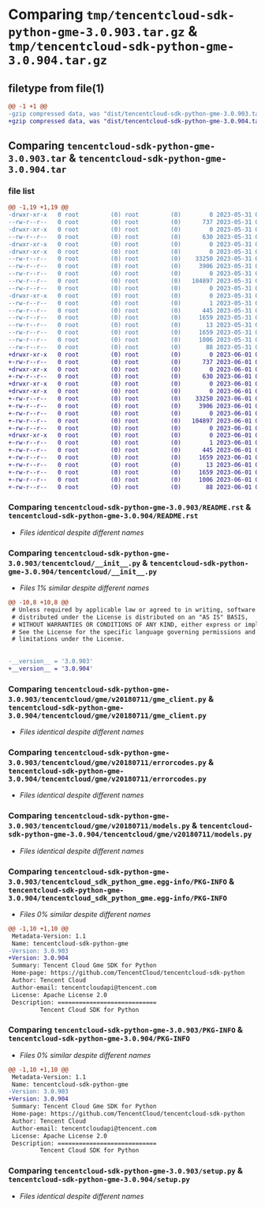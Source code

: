 # Comparing `tmp/tencentcloud-sdk-python-gme-3.0.903.tar.gz` & `tmp/tencentcloud-sdk-python-gme-3.0.904.tar.gz`

## filetype from file(1)

```diff
@@ -1 +1 @@
-gzip compressed data, was "dist/tencentcloud-sdk-python-gme-3.0.903.tar", last modified: Wed May 31 02:12:14 2023, max compression
+gzip compressed data, was "dist/tencentcloud-sdk-python-gme-3.0.904.tar", last modified: Thu Jun  1 02:35:29 2023, max compression
```

## Comparing `tencentcloud-sdk-python-gme-3.0.903.tar` & `tencentcloud-sdk-python-gme-3.0.904.tar`

### file list

```diff
@@ -1,19 +1,19 @@
-drwxr-xr-x   0 root         (0) root         (0)        0 2023-05-31 02:12:14.000000 tencentcloud-sdk-python-gme-3.0.903/
--rw-r--r--   0 root         (0) root         (0)      737 2023-05-31 02:12:13.000000 tencentcloud-sdk-python-gme-3.0.903/README.rst
-drwxr-xr-x   0 root         (0) root         (0)        0 2023-05-31 02:12:14.000000 tencentcloud-sdk-python-gme-3.0.903/tencentcloud/
--rw-r--r--   0 root         (0) root         (0)      630 2023-05-31 02:12:13.000000 tencentcloud-sdk-python-gme-3.0.903/tencentcloud/__init__.py
-drwxr-xr-x   0 root         (0) root         (0)        0 2023-05-31 02:12:14.000000 tencentcloud-sdk-python-gme-3.0.903/tencentcloud/gme/
-drwxr-xr-x   0 root         (0) root         (0)        0 2023-05-31 02:12:14.000000 tencentcloud-sdk-python-gme-3.0.903/tencentcloud/gme/v20180711/
--rw-r--r--   0 root         (0) root         (0)    33250 2023-05-31 02:12:13.000000 tencentcloud-sdk-python-gme-3.0.903/tencentcloud/gme/v20180711/gme_client.py
--rw-r--r--   0 root         (0) root         (0)     3906 2023-05-31 02:12:13.000000 tencentcloud-sdk-python-gme-3.0.903/tencentcloud/gme/v20180711/errorcodes.py
--rw-r--r--   0 root         (0) root         (0)        0 2023-05-31 02:12:13.000000 tencentcloud-sdk-python-gme-3.0.903/tencentcloud/gme/v20180711/__init__.py
--rw-r--r--   0 root         (0) root         (0)   104897 2023-05-31 02:12:13.000000 tencentcloud-sdk-python-gme-3.0.903/tencentcloud/gme/v20180711/models.py
--rw-r--r--   0 root         (0) root         (0)        0 2023-05-31 02:12:13.000000 tencentcloud-sdk-python-gme-3.0.903/tencentcloud/gme/__init__.py
-drwxr-xr-x   0 root         (0) root         (0)        0 2023-05-31 02:12:14.000000 tencentcloud-sdk-python-gme-3.0.903/tencentcloud_sdk_python_gme.egg-info/
--rw-r--r--   0 root         (0) root         (0)        1 2023-05-31 02:12:13.000000 tencentcloud-sdk-python-gme-3.0.903/tencentcloud_sdk_python_gme.egg-info/dependency_links.txt
--rw-r--r--   0 root         (0) root         (0)      445 2023-05-31 02:12:14.000000 tencentcloud-sdk-python-gme-3.0.903/tencentcloud_sdk_python_gme.egg-info/SOURCES.txt
--rw-r--r--   0 root         (0) root         (0)     1659 2023-05-31 02:12:13.000000 tencentcloud-sdk-python-gme-3.0.903/tencentcloud_sdk_python_gme.egg-info/PKG-INFO
--rw-r--r--   0 root         (0) root         (0)       13 2023-05-31 02:12:13.000000 tencentcloud-sdk-python-gme-3.0.903/tencentcloud_sdk_python_gme.egg-info/top_level.txt
--rw-r--r--   0 root         (0) root         (0)     1659 2023-05-31 02:12:14.000000 tencentcloud-sdk-python-gme-3.0.903/PKG-INFO
--rw-r--r--   0 root         (0) root         (0)     1006 2023-05-31 02:12:13.000000 tencentcloud-sdk-python-gme-3.0.903/setup.py
--rw-r--r--   0 root         (0) root         (0)       88 2023-05-31 02:12:14.000000 tencentcloud-sdk-python-gme-3.0.903/setup.cfg
+drwxr-xr-x   0 root         (0) root         (0)        0 2023-06-01 02:35:29.000000 tencentcloud-sdk-python-gme-3.0.904/
+-rw-r--r--   0 root         (0) root         (0)      737 2023-06-01 02:35:29.000000 tencentcloud-sdk-python-gme-3.0.904/README.rst
+drwxr-xr-x   0 root         (0) root         (0)        0 2023-06-01 02:35:29.000000 tencentcloud-sdk-python-gme-3.0.904/tencentcloud/
+-rw-r--r--   0 root         (0) root         (0)      630 2023-06-01 02:35:29.000000 tencentcloud-sdk-python-gme-3.0.904/tencentcloud/__init__.py
+drwxr-xr-x   0 root         (0) root         (0)        0 2023-06-01 02:35:29.000000 tencentcloud-sdk-python-gme-3.0.904/tencentcloud/gme/
+drwxr-xr-x   0 root         (0) root         (0)        0 2023-06-01 02:35:29.000000 tencentcloud-sdk-python-gme-3.0.904/tencentcloud/gme/v20180711/
+-rw-r--r--   0 root         (0) root         (0)    33250 2023-06-01 02:35:29.000000 tencentcloud-sdk-python-gme-3.0.904/tencentcloud/gme/v20180711/gme_client.py
+-rw-r--r--   0 root         (0) root         (0)     3906 2023-06-01 02:35:29.000000 tencentcloud-sdk-python-gme-3.0.904/tencentcloud/gme/v20180711/errorcodes.py
+-rw-r--r--   0 root         (0) root         (0)        0 2023-06-01 02:35:29.000000 tencentcloud-sdk-python-gme-3.0.904/tencentcloud/gme/v20180711/__init__.py
+-rw-r--r--   0 root         (0) root         (0)   104897 2023-06-01 02:35:29.000000 tencentcloud-sdk-python-gme-3.0.904/tencentcloud/gme/v20180711/models.py
+-rw-r--r--   0 root         (0) root         (0)        0 2023-06-01 02:35:29.000000 tencentcloud-sdk-python-gme-3.0.904/tencentcloud/gme/__init__.py
+drwxr-xr-x   0 root         (0) root         (0)        0 2023-06-01 02:35:29.000000 tencentcloud-sdk-python-gme-3.0.904/tencentcloud_sdk_python_gme.egg-info/
+-rw-r--r--   0 root         (0) root         (0)        1 2023-06-01 02:35:29.000000 tencentcloud-sdk-python-gme-3.0.904/tencentcloud_sdk_python_gme.egg-info/dependency_links.txt
+-rw-r--r--   0 root         (0) root         (0)      445 2023-06-01 02:35:29.000000 tencentcloud-sdk-python-gme-3.0.904/tencentcloud_sdk_python_gme.egg-info/SOURCES.txt
+-rw-r--r--   0 root         (0) root         (0)     1659 2023-06-01 02:35:29.000000 tencentcloud-sdk-python-gme-3.0.904/tencentcloud_sdk_python_gme.egg-info/PKG-INFO
+-rw-r--r--   0 root         (0) root         (0)       13 2023-06-01 02:35:29.000000 tencentcloud-sdk-python-gme-3.0.904/tencentcloud_sdk_python_gme.egg-info/top_level.txt
+-rw-r--r--   0 root         (0) root         (0)     1659 2023-06-01 02:35:29.000000 tencentcloud-sdk-python-gme-3.0.904/PKG-INFO
+-rw-r--r--   0 root         (0) root         (0)     1006 2023-06-01 02:35:29.000000 tencentcloud-sdk-python-gme-3.0.904/setup.py
+-rw-r--r--   0 root         (0) root         (0)       88 2023-06-01 02:35:29.000000 tencentcloud-sdk-python-gme-3.0.904/setup.cfg
```

### Comparing `tencentcloud-sdk-python-gme-3.0.903/README.rst` & `tencentcloud-sdk-python-gme-3.0.904/README.rst`

 * *Files identical despite different names*

### Comparing `tencentcloud-sdk-python-gme-3.0.903/tencentcloud/__init__.py` & `tencentcloud-sdk-python-gme-3.0.904/tencentcloud/__init__.py`

 * *Files 1% similar despite different names*

```diff
@@ -10,8 +10,8 @@
 # Unless required by applicable law or agreed to in writing, software
 # distributed under the License is distributed on an "AS IS" BASIS,
 # WITHOUT WARRANTIES OR CONDITIONS OF ANY KIND, either express or implied.
 # See the License for the specific language governing permissions and
 # limitations under the License.
 
 
-__version__ = '3.0.903'
+__version__ = '3.0.904'
```

### Comparing `tencentcloud-sdk-python-gme-3.0.903/tencentcloud/gme/v20180711/gme_client.py` & `tencentcloud-sdk-python-gme-3.0.904/tencentcloud/gme/v20180711/gme_client.py`

 * *Files identical despite different names*

### Comparing `tencentcloud-sdk-python-gme-3.0.903/tencentcloud/gme/v20180711/errorcodes.py` & `tencentcloud-sdk-python-gme-3.0.904/tencentcloud/gme/v20180711/errorcodes.py`

 * *Files identical despite different names*

### Comparing `tencentcloud-sdk-python-gme-3.0.903/tencentcloud/gme/v20180711/models.py` & `tencentcloud-sdk-python-gme-3.0.904/tencentcloud/gme/v20180711/models.py`

 * *Files identical despite different names*

### Comparing `tencentcloud-sdk-python-gme-3.0.903/tencentcloud_sdk_python_gme.egg-info/PKG-INFO` & `tencentcloud-sdk-python-gme-3.0.904/tencentcloud_sdk_python_gme.egg-info/PKG-INFO`

 * *Files 0% similar despite different names*

```diff
@@ -1,10 +1,10 @@
 Metadata-Version: 1.1
 Name: tencentcloud-sdk-python-gme
-Version: 3.0.903
+Version: 3.0.904
 Summary: Tencent Cloud Gme SDK for Python
 Home-page: https://github.com/TencentCloud/tencentcloud-sdk-python
 Author: Tencent Cloud
 Author-email: tencentcloudapi@tencent.com
 License: Apache License 2.0
 Description: ============================
         Tencent Cloud SDK for Python
```

### Comparing `tencentcloud-sdk-python-gme-3.0.903/PKG-INFO` & `tencentcloud-sdk-python-gme-3.0.904/PKG-INFO`

 * *Files 0% similar despite different names*

```diff
@@ -1,10 +1,10 @@
 Metadata-Version: 1.1
 Name: tencentcloud-sdk-python-gme
-Version: 3.0.903
+Version: 3.0.904
 Summary: Tencent Cloud Gme SDK for Python
 Home-page: https://github.com/TencentCloud/tencentcloud-sdk-python
 Author: Tencent Cloud
 Author-email: tencentcloudapi@tencent.com
 License: Apache License 2.0
 Description: ============================
         Tencent Cloud SDK for Python
```

### Comparing `tencentcloud-sdk-python-gme-3.0.903/setup.py` & `tencentcloud-sdk-python-gme-3.0.904/setup.py`

 * *Files identical despite different names*

